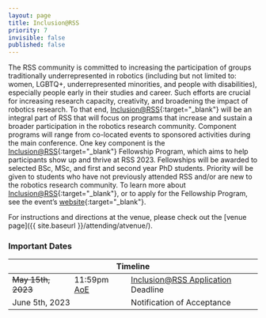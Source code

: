 ```yaml
---
layout: page
title: Inclusion@RSS
priority: 7
invisible: false
published: false
---
```


The RSS community is committed to increasing the participation of groups traditionally underrepresented in robotics (including but not limited to: women, LGBTQ+, underrepresented minorities, and people with disabilities), especially people early in their studies and career. Such efforts are crucial for increasing research capacity, creativity, and broadening the impact of robotics research. To that end, [Inclusion@RSS](https://sites.google.com/seas.upenn.edu/inclusion-rss-2023/home){:target="_blank"} will be an integral part of RSS that will focus on programs that increase and sustain a broader participation in the robotics research community. Component programs will range from co-located events to sponsored activities during the main conference.
One key component is the [Inclusion@RSS](https://sites.google.com/seas.upenn.edu/inclusion-rss-2023/home){:target="_blank"} Fellowship Program, which aims to help participants show up and thrive at RSS 2023. Fellowships will be awarded to selected BSc, MSc, and first and second year PhD students. Priority will be given to students who have not previously attended RSS and/or are new to the robotics research community.
To learn more about [Inclusion@RSS](https://sites.google.com/seas.upenn.edu/inclusion-rss-2023/home){:target="_blank"}, or to apply for the Fellowship Program, see the event’s [website](https://sites.google.com/seas.upenn.edu/inclusion-rss-2023/home){:target="_blank"}. 

For instructions and directions at the venue, please check out the [venue page]({{ site.baseurl }}/attending/atvenue/).

### Important Dates
<table class="table">
    <thead>
      <tr>
        <th colspan="3">Timeline</th>
      </tr>
    </thead>
    <tbody>
      <tr>
        <td><strike>May 15th, 2023</strike></td>
        <td>11:59pm <a href="https://time.is/Anywhere_on_Earth">AoE</a></td>
        <td><a href="https://sites.google.com/seas.upenn.edu/inclusion-rss-2023/apply" target="_blank">Inclusion@RSS Application</a> Deadline</td>
      </tr>
      <tr>
        <td colspan="2">June 5th, 2023</td>
        <td>Notification of Acceptance</td>
      </tr>
    </tbody>
</table>





